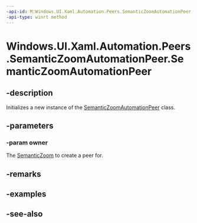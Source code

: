 ```yaml
---
-api-id: M:Windows.UI.Xaml.Automation.Peers.SemanticZoomAutomationPeer.#ctor(Windows.UI.Xaml.Controls.SemanticZoom)
-api-type: winrt method
---
```


<!-- Method syntax
public SemanticZoomAutomationPeer(Windows.UI.Xaml.Controls.SemanticZoom owner)
-->

# Windows.UI.Xaml.Automation.Peers.SemanticZoomAutomationPeer.SemanticZoomAutomationPeer

## -description
Initializes a new instance of the [SemanticZoomAutomationPeer](semanticzoomautomationpeer.md) class.


## -parameters
### -param owner
The [SemanticZoom](../windows.ui.xaml.controls/semanticzoom.md) to create a peer for.

## -remarks

## -examples

## -see-also
